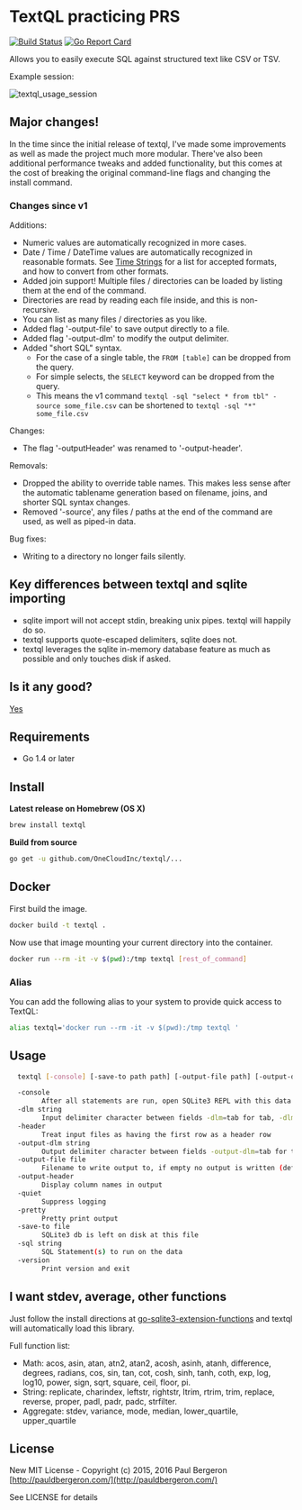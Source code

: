 # TextQL practicing PRS

[![Build Status](https://travis-ci.org/OneCloudInc/textql.svg)](https://travis-ci.org/OneCloudInc/textql) [![Go Report Card](http://goreportcard.com/badge/OneCloudInc/textql)](http://goreportcard.com/report/OneCloudInc/textql)

Allows you to easily execute SQL against structured text like CSV or TSV.

Example session:

![textql_usage_session](https://raw.github.com/OneCloudInc/textql/master/textql_usage.gif)

## Major changes!

In the time since the initial release of textql, I've made some improvements as well as made the project much more modular. There've also been additional performance tweaks and added functionality, but this comes at the cost of breaking the original command-line flags and changing the install command.

### Changes since v1

Additions:

- Numeric values are automatically recognized in more cases.
- Date / Time / DateTime values are automatically recognized in reasonable formats. See [Time Strings](https://www.sqlite.org/lang_datefunc.html) for a list for accepted formats, and how to convert from other formats.
- Added join support! Multiple files / directories can be loaded by listing them at the end of the command.
- Directories are read by reading each file inside, and this is non-recursive.
- You can list as many files / directories as you like.
- Added flag '-output-file' to save output directly to a file.
- Added flag '-output-dlm' to modify the output delimiter.
- Added "short SQL" syntax.
  - For the case of a single table, the `FROM [table]` can be dropped from the query.
  - For simple selects, the `SELECT` keyword can be dropped from the query.
  - This means the v1 command `textql -sql "select * from tbl" -source some_file.csv` can be shortened to `textql -sql "*" some_file.csv`

Changes:

- The flag '-outputHeader' was renamed to '-output-header'.

Removals:

- Dropped the ability to override table names. This makes less sense after the automatic tablename generation based on filename, joins, and shorter SQL syntax changes.
- Removed '-source', any files / paths at the end of the command are used, as well as piped-in data.

Bug fixes:

- Writing to a directory no longer fails silently.

## Key differences between textql and sqlite importing

- sqlite import will not accept stdin, breaking unix pipes. textql will happily do so.
- textql supports quote-escaped delimiters, sqlite does not.
- textql leverages the sqlite in-memory database feature as much as possible and only touches disk if asked.

## Is it any good?

[Yes](https://news.ycombinator.com/item?id=3067434)

## Requirements

- Go 1.4 or later

## Install

**Latest release on Homebrew (OS X)**

```bash
brew install textql
```

**Build from source**

```bash
go get -u github.com/OneCloudInc/textql/...
```

## Docker

First build the image.

```bash
docker build -t textql .
```

Now use that image mounting your current directory into the container.

```bash
docker run --rm -it -v $(pwd):/tmp textql [rest_of_command]
```

### Alias

You can add the following alias to your system to provide quick access to TextQL:

```bash
alias textql='docker run --rm -it -v $(pwd):/tmp textql '
```

## Usage

```bash
  textql [-console] [-save-to path path] [-output-file path] [-output-dlm delimter] [-output-header] [-pretty] [-quiet] [-header] [-dlm delimter] [-sql sql_statements] [path ...]

  -console
        After all statements are run, open SQLite3 REPL with this data
  -dlm string
        Input delimiter character between fields -dlm=tab for tab, -dlm=0x## to specify a character code in hex (default ",")
  -header
        Treat input files as having the first row as a header row
  -output-dlm string
        Output delimiter character between fields -output-dlm=tab for tab, -dlm=0x## to specify a character code in hex (default ",")
  -output-file file
        Filename to write output to, if empty no output is written (default "stdout")
  -output-header
        Display column names in output
  -quiet
        Suppress logging
  -pretty
        Pretty print output
  -save-to file
        SQLite3 db is left on disk at this file
  -sql string
        SQL Statement(s) to run on the data
  -version
        Print version and exit
```

## I want stdev, average, other functions

Just follow the install directions at [go-sqlite3-extension-functions](https://github.com/dinedal/go-sqlite3-extension-functions) and textql will automatically load this library.

Full function list:

- Math: acos, asin, atan, atn2, atan2, acosh, asinh, atanh, difference, degrees, radians, cos, sin, tan, cot, cosh, sinh, tanh, coth, exp, log, log10, power, sign, sqrt, square, ceil, floor, pi.
- String: replicate, charindex, leftstr, rightstr, ltrim, rtrim, trim, replace, reverse, proper, padl, padr, padc, strfilter.
- Aggregate: stdev, variance, mode, median, lower_quartile, upper_quartile

## License

New MIT License - Copyright (c) 2015, 2016 Paul Bergeron [http://pauldbergeron.com/](http://pauldbergeron.com/)

See LICENSE for details
